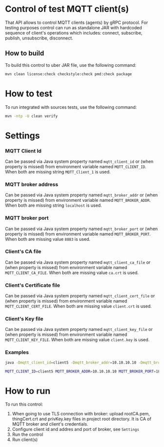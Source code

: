 # Control of test MQTT client(s)

That API allows to control MQTT clients (agents) by gRPC protocol.
For testing purposes control can run as standalone JAR with hardcoded sequence of client's operations which includes: connect, subscribe, publish, unsubscribe, disconnect.

## How to build
To build this control to uber JAR file, use the following command:

```sh
mvn clean license:check checkstyle:check pmd:check package
```

# How to test
To run integrated with sources tests, use the following command:
```sh
mvn -ntp -U clean verify
```

# Settings
### MQTT Client Id
Can be passed via Java system property named `mqtt_client_id` or (when property is missed) from environment variable named `MQTT_CLIENT_ID`.
When both are missing string `MQTT_Client_1` is used.


### MQTT broker address
Can be passed via Java system property named `mqtt_broker_addr` or (when property is missed) from environment variable named `MQTT_BROKER_ADDR`.
When both are missing string `localhost` is used.


### MQTT broker port
Can be passed via Java system property named `mqtt_broker_port` or (when property is missed) from environment variable named `MQTT_BROKER_PORT`.
When both are missing value `8883` is used.


### Client's CA file
Can be passed via Java system property named `mqtt_client_ca_file` or (when property is missed) from environment variable named `MQTT_CLIENT_CA_FILE`.
When both are missing value `ca.crt` is used.


### Client's Certificate file
Can be passed via Java system property named `mqtt_client_cert_file` or (when property is missed) from environment variable named `MQTT_CLIENT_CERT_FILE`.
When both are missing value `client.crt` is used.

### Client's Key file
Can be passed via Java system property named `mqtt_client_key_file` or (when property is missed) from environment variable named `MQTT_CLIENT_KEY_FILE`.
When both are missing value `client.key` is used.

### Examples
```sh
java -Dmqtt_client_id=client5 -Dmqtt_broker_addr=10.10.10.10 -Dmqtt_broker_port=1883 -Dmqtt_client_ca_file=rootCA.crt -Dmqtt_client_cert_file=client1.crt -Dmqtt_client_key_file=client1.key -jar target/aws-greengrass-testing-mqtt-control.jar
```

```sh
MQTT_CLIENT_ID=client5 MQTT_BROKER_ADDR=10.10.10.10 MQTT_BROKER_PORT=1883 MQTT_CLIENT_CA_FILE=rootCA.crt MQTT_CLIENT_CERT_FILE=client1.crt MQTT_CLIENT_KEY_FILE=client1.key java -jar target/aws-greengrass-testing-mqtt-control.jar
```

# How to run
To run this control:
1. When going to use TLS connection with broker: upload rootCA.pem, thingCert.crt and privKey.key files in project root directory. It is CA of MQTT broker and client's credentials.
2. Configure client id and addres and port of broker, see `Settings`
3. Run the control
4. Run client(s)
